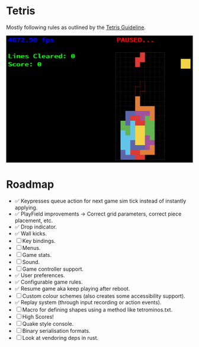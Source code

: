 # Tetris
Mostly following rules as outlined by the [Tetris Guideline](https://tetris.fandom.com/wiki/Tetris_Guideline).

![Screenshot](screenshot.png)

# Roadmap
- ✅ Keypresses queue action for next game sim tick instead of instantly applying.
- ✅ PlayField improvements -> Correct grid parameters, correct piece placement, etc.
- ✅ Drop indicator.
- ✅ Wall kicks.
- ☐ Key bindings.
- ☐ Menus.
- ☐ Game stats.
- ☐ Sound.
- ☐ Game controller support.
- ✅ User preferences.
- ✅ Configurable game rules.
- ✅ Resume game aka keep playing after reboot.
- ☐ Custom colour schemes (also creates some accessibility support).
- ✅ Replay system (through input recording or action events).
- ☐ Macro for defining shapes using a method like tetrominos.txt.
- ☐ High Scores!
- ☐ Quake style console.
- ☐ Binary serialisation formats.
- ☐ Look at vendoring deps in rust. 


